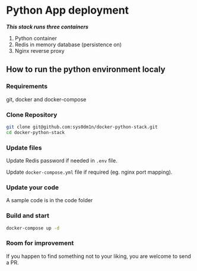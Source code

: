 # Python App deployment
**_This stack runs three containers_**

1. Python container
2. Redis in memory database (persistence on)
3. Nginx reverse proxy

## How to run the python environment localy
### Requirements
git, docker and docker-compose
### Clone Repository
```bash
git clone git@github.com:sys0dm1n/docker-python-stack.git
cd docker-python-stack
```
### Update files
Update Redis password if needed in `.env` file.

Update `docker-compose.yml` file if required (eg. nginx port mapping).

### Update your code
A sample code is in the code folder

### Build and start
```bash
docker-compose up -d
```

### Room for improvement
If you happen to find something not to your liking, you are welcome to send a PR.
